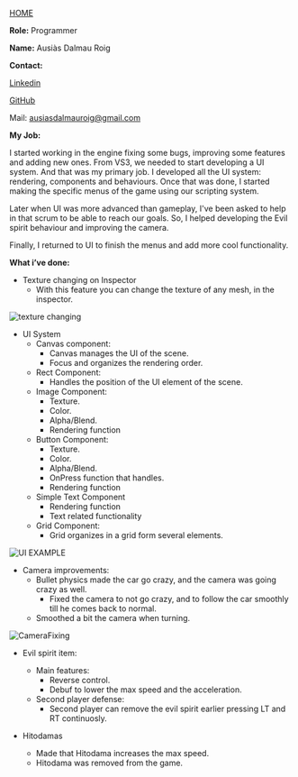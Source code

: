 [HOME](index.md)

**Role:** Programmer

**Name:** Ausiàs Dalmau Roig

**Contact:**

  [Linkedin](https://www.linkedin.com/in/ausias-dalmau-roig-005bb3a3/)
  
  [GitHub](https://github.com/auusi9)
  
  Mail: ausiasdalmauroig@gmail.com

**My Job:**

I started working in the engine fixing some bugs, improving some features and adding new ones. From VS3, we needed to start developing a UI system. And that was my primary job. I developed all the UI system: rendering, components and behaviours. Once that was done, I started making the specific menus of the game using our scripting system.

Later when UI was more advanced than gameplay, I've been asked to help in that scrum to be able to reach our goals. So, I helped developing the Evil spirit behaviour and improving the camera.

Finally, I returned to UI to finish the menus and add more cool functionality.

**What i’ve done:**

-  Texture changing on Inspector
    - With this feature you can change the texture of any mesh, in the inspector.

![texture changing](https://lh3.googleusercontent.com/rLVeXjP6KX7ygB9QFgHf4ciD1iP_42fq0Fde-1PSyIM4lJgjNjTV3NqUa4w4PpvdQTccJYKCd_nSem1bW4r5X-7XlFn-1ktQLrB0QssjqxD7Vzq6tcFDK-SRnTTV3AcvYIHRXpVhcLY)

-  UI System
    - Canvas component:
        - Canvas manages the UI of the scene.
        - Focus and organizes the rendering order.
    - Rect Component:
        - Handles the position of the UI element of the scene.
    - Image Component:
        - Texture.
        - Color.
        - Alpha/Blend.
        - Rendering function
    - Button Component:
        - Texture.
        - Color.
        - Alpha/Blend.
        - OnPress function that handles.
        - Rendering function
    - Simple Text Component
      - Rendering function
      - Text related functionality
    - Grid Component:
        - Grid organizes in a grid form several elements.

![UI EXAMPLE](https://lh3.google.com/u/0/d/0B8s5jSxw8e1td1JUdXhhc1hxSUk=w982-h909-iv1)

 -  Camera improvements:
    - Bullet physics made the car go crazy, and the camera was going crazy as well.
        - Fixed the camera to not go crazy, and to follow the car smoothly till he comes back to normal.
    - Smoothed a bit the camera when turning.
    
![CameraFixing]( https://lh4.googleusercontent.com/pmkUFnVXiy0MYSb94_biPmspuF9CWx144rrWgaKa5agIZj1tnCocrZFpIffBK3JTfJbB0tT3_K_Lo8REg-ciDkLMfqZkf0ZAz-M-3OyL8x2JJz0njwMPDGneXArpnC-6laEm)

 -  Evil spirit item:
    - Main features:
      - Reverse control.
      - Debuf to lower the max speed and the acceleration.
    - Second player defense:
      - Second player can remove the evil spirit earlier pressing LT and RT continuosly.
      
  - Hitodamas
    - Made that Hitodama increases the max speed.
    - Hitodama was removed from the game.
